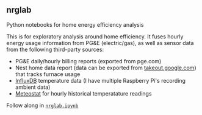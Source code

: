 ## nrglab

Python notebooks for home energy efficiency analysis

This is for exploratory analysis around home efficiency. It fuses hourly energy usage information from PG&E (electric/gas), as well as sensor data from the following third-party sources:

* PG&E daily/hourly billing reports (exported from pge.com)
* Nest home data report (data can be exported from [takeout.google.com](https://takeout.google.com)) that tracks furnace usage
* [InfluxDB](https://www.influxdata.com/) temperature data (I have multiple Raspberry Pi's recording ambient data)
* [Meteostat](https://dev.meteostat.net/) for hourly historical temperatature readings

Follow along in [`nrglab.ipynb`](https://github.com/andrewhao/nrglab/blob/main/nrglab.ipynb)
